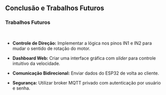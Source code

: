 ## Conclusão e Trabalhos Futuros

### Trabalhos Futuros

<br>

- **Controle de Direção:** Implementar a lógica nos pinos IN1 e IN2 para mudar o sentido de rotação do motor.

- **Dashboard Web:** Criar uma interface gráfica com *slider* para controle intuitivo da velocidade.

- **Comunicação Bidirecional:** Enviar dados do ESP32 de volta ao cliente.

- **Segurança:** Utilizar broker MQTT privado com autenticação por usuário e senha.